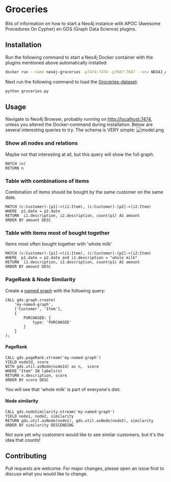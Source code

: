 # Groceries

Bits of information on how to start a Neo4j instance with APOC (Awesome Procedures On Cypher) en GDS (Graph Data Science) plugins. 

## Installation

Run the following command to start a Neo4j Docker container with the plugins mentioned above automatically installed:

```bash
docker run --name neo4j-groceries -p7474:7474 -p7687:7687 --env NEO4J_AUTH=neo4j/my-password --env 'NEO4JLABS_PLUGINS=["apoc","graph-data-science"]' neo4j:latest
```
Next run the following command to load the [Groceries-dataset](https://www.kaggle.com/heeraldedhia/groceries-dataset):
```bash
python groceries.py
```

## Usage

Navigate to Neo4j Browser, probably running on [http://localhost:7474](http://localhost:7474), unless you altered the Docker-command during installation. Below are several interesting queries to try. The schema is VERY simple:
![model.png](http://dionjansen.nl/github/neo4j-groceries/model.png)

### Show all nodes and relations
Maybe not that interesting at all, but this query will show the full graph. 
```cypher
MATCH (n)
RETURN n
```

### Table with combinations of items
Combination of items should be bought by the same customer on the same date.
```cypher
MATCH (c:Customer)-[p1]->(i1:Item), (c:Customer)-[p2]->(i2:Item)
WHERE  p1.date = p2.date
RETURN  i1.description, i2.description, count(p1) AS amount
ORDER BY amount DESC
```

### Table with items most of bought together
Items most often bought together with 'whole milk'
```cypher
MATCH (c:Customer)-[p1]->(i1:Item), (c:Customer)-[p2]->(i2:Item)
WHERE  p1.date = p2.date and i1.description = "whole milk"
RETURN  i1.description, i2.description, count(p1) AS amount
ORDER BY amount DESC
```

### PageRank & Node Similarity
Create a [named graph](https://neo4j.com/docs/graph-algorithms/current/projected-graph-model/named-graph/) with the following query:
```cypher
CALL gds.graph.create(
    'my-named-graph',
    ['Customer', 'Item'],
    {
        PURCHASED: {
            type: 'PURCHASED'
        }
    }
);
```
#### PageRank
```cypher
CALL gds.pageRank.stream('my-named-graph')
YIELD nodeId, score
WITH gds.util.asNode(nodeId) as n,  score
WHERE "Item" IN labels(n)
RETURN n.description, score
ORDER BY score DESC
```
You will see that 'whole milk' is part of everyone's diet.
#### Node similarity
```cypher
CALL gds.nodeSimilarity.stream('my-named-graph')
YIELD node1, node2, similarity
RETURN gds.util.asNode(node1), gds.util.asNode(node2), similarity
ORDER BY similarity DESCENDING
```
Not sure yet why customers would like to see similar customers, but it's the idea that counts!

## Contributing
Pull requests are welcome. For major changes, please open an issue first to discuss what you would like to change.